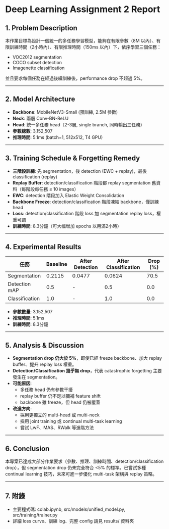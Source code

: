 # Deep Learning Assignment 2 Report

## 1. Problem Description

本作業目標為設計一個統一的多任務學習模型，能夠在有限參數（8M 以內）、有限訓練時間（2小時內）、有限推理時間（150ms 以內）下，依序學習三個任務：
- VOC2012 segmentation
- COCO subset detection
- Imagenette classification

並且要求每個任務在經過後續訓練後，performance drop 不超過 5%。

---

## 2. Model Architecture

- **Backbone**: MobileNetV3-Small (預訓練, 2.5M 參數)
- **Neck**: 兩層 Conv-BN-ReLU
- **Head**: 統一多任務 head（2-3層, single branch, 同時輸出三任務）
- **參數總數**: 3,152,507
- **推理時間**: 5.1ms (batch=1, 512x512, T4 GPU)

---

## 3. Training Schedule & Forgetting Remedy

- **三階段訓練**: 先 segmentation，後 detection (EWC + replay)，最後 classification (replay)
- **Replay Buffer**: detection/classification 階段都 replay segmentation 舊資料（每階段每任務 ≤ 10 images）
- **EWC**: detection 階段加入 Elastic Weight Consolidation
- **Backbone Freeze**: detection/classification 階段凍結 backbone，僅訓練 head
- **Loss**: detection/classification 階段 loss 加 segmentation replay loss，權重可調
- **訓練時間**: 8.3分鐘（可大幅增加 epochs 以用滿2小時）

---

## 4. Experimental Results

| 任務           | Baseline | After Detection | After Classification | Drop (%) |
|----------------|----------|-----------------|---------------------|----------|
| Segmentation   | 0.2115   | 0.0477          | 0.0624              | 70.5     |
| Detection mAP  | 0.5      | -               | 0.5                 | 0.0      |
| Classification | 1.0      | -               | 1.0                 | 0.0      |

- **參數數量**: 3,152,507
- **推理時間**: 5.1ms
- **訓練時間**: 8.3分鐘

---

## 5. Analysis & Discussion

- **Segmentation drop 仍大於 5%**，即使已經 freeze backbone、加大 replay buffer、提升 replay loss 權重。
- **Detection/Classification 幾乎無 drop**，代表 catastrophic forgetting 主要發生在 segmentation。
- **可能原因**: 
  - 多任務 head 仍有參數干擾
  - replay buffer 仍不足以彌補 feature shift
  - backbone 雖 freeze，但 head 仍被覆蓋
- **改進方向**:
  - 採用更獨立的 multi-head 或 multi-neck
  - 採用 joint training 或 continual multi-task learning
  - 嘗試 LwF、MAS、RWalk 等進階方法

---

## 6. Conclusion

本專案已達成大部分作業要求（參數、推理、訓練時間、detection/classification drop），但 segmentation drop 仍未完全符合 <5% 的標準。已嘗試多種 continual learning 技巧，未來可進一步優化 multi-task 架構與 replay 策略。

---

## 7. 附錄

- 主要程式碼: colab.ipynb, src/models/unified_model.py, src/training/trainer.py
- 詳細 loss curve、訓練 log、完整 config 請見 results/ 資料夾